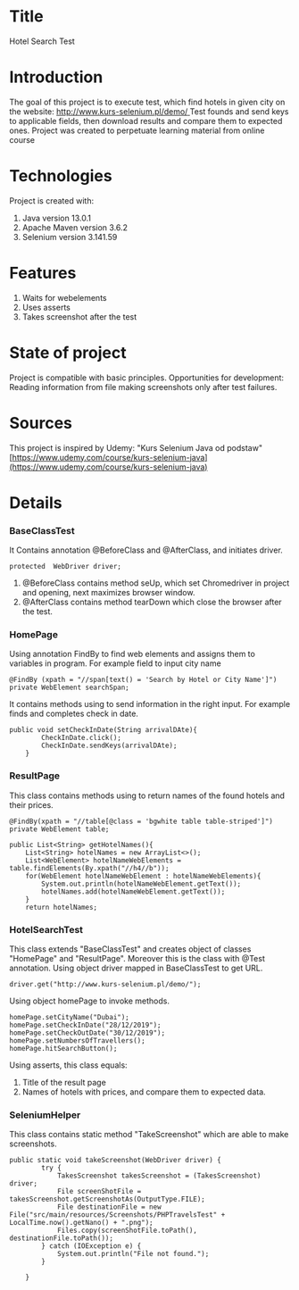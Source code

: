 # Title
Hotel Search Test
# Introduction
The goal of this project is to execute test, which find hotels in given city on the website: [http://www.kurs-selenium.pl/demo/ ](http://www.kurs-selenium.pl/demo/) 
Test founds and send keys to applicable fields, then download results and compare them to expected ones. 
Project was created to perpetuate learning material from online course
# Technologies
Project is created with:
1. Java version 13.0.1
2. Apache Maven version 3.6.2
3. Selenium version 3.141.59
# Features
1. Waits for webelements
2. Uses asserts
3. Takes screenshot after the test 
# State of project
Project is compatible with basic principles. 
Opportunities for development:
Reading information from file
making screenshots only after test failures.
# Sources
This project is inspired by Udemy: "Kurs Selenium Java od podstaw"
[https://www.udemy.com/course/kurs-selenium-java](https://www.udemy.com/course/kurs-selenium-java)
# Details
### BaseClassTest
It Contains annotation @BeforeClass and @AfterClass, and initiates driver.
```
protected  WebDriver driver;

```
1. @BeforeClass contains method seUp, which set Chromedriver in project and opening, next maximizes browser window.
2. @AfterClass contains method tearDown which close the browser after the test.
### HomePage
Using annotation FindBy to find web elements and assigns them to variables in program. For example field to input city name 
```
@FindBy (xpath = "//span[text() = 'Search by Hotel or City Name']")
private WebElement searchSpan;
```
It contains methods using to send information in the right input. For example finds and completes check in date.
```
public void setCheckInDate(String arrivalDAte){
        CheckInDate.click();
        CheckInDate.sendKeys(arrivalDAte);
    }
```

### ResultPage
This class contains methods using to return names of the found hotels and their prices.
```
@FindBy(xpath = "//table[@class = 'bgwhite table table-striped']")
private WebElement table;

public List<String> getHotelNames(){
    List<String> hotelNames = new ArrayList<>();
    List<WebElement> hotelNameWebElements = table.findElements(By.xpath("//h4//b"));
    for(WebElement hotelNameWebElement : hotelNameWebElements){
        System.out.println(hotelNameWebElement.getText());
        hotelNames.add(hotelNameWebElement.getText());
    }
    return hotelNames;
```
### HotelSearchTest
This class extends "BaseClassTest" and creates object of classes "HomePage" and "ResultPage". Moreover this is the class with @Test annotation. 
Using object driver mapped in BaseClassTest to get URL.
```
driver.get("http://www.kurs-selenium.pl/demo/");
```
Using object homePage to invoke methods.
```
homePage.setCityName("Dubai");
homePage.setCheckInDate("28/12/2019");
homePage.setCheckOutDate("30/12/2019");
homePage.setNumbersOfTravellers();
homePage.hitSearchButton();
```
Using asserts, this class equals:
1. Title of the result page
2. Names of hotels with prices, and compare them to expected data.

### SeleniumHelper
This class contains static method "TakeScreenshot" which are able to make screenshots. 
```
public static void takeScreenshot(WebDriver driver) {
        try {
            TakesScreenshot takesScreenshot = (TakesScreenshot) driver;
            File screenShotFile = takesScreenshot.getScreenshotAs(OutputType.FILE);
            File destinationFile = new File("src/main/resources/Screenshots/PHPTravelsTest" + LocalTime.now().getNano() + ".png");
            Files.copy(screenShotFile.toPath(), destinationFile.toPath());
        } catch (IOException e) {
            System.out.println("File not found.");
        }

    }
```
